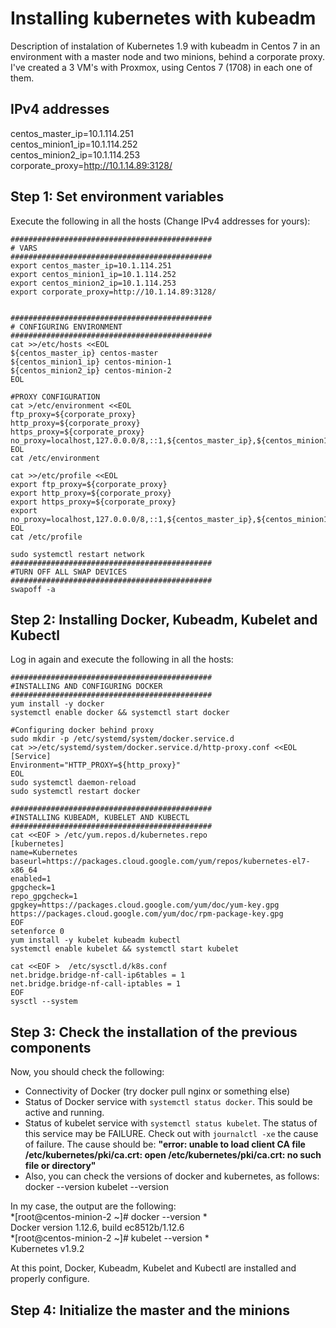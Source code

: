 # Installing kubernetes with kubeadm
Description of instalation of Kubernetes 1.9 with kubeadm in Centos 7 in an environment with a master node and two minions, behind a corporate proxy. I've created a 3 VM's with Proxmox, using Centos 7 (1708) in each one of them. 

## IPv4 addresses
centos_master_ip=10.1.114.251<br />
centos_minion1_ip=10.1.114.252<br />
centos_minion2_ip=10.1.114.253<br />
corporate_proxy=http://10.1.14.89:3128/<br />


## Step 1: Set environment variables 
Execute the following in all the hosts (Change IPv4 addresses for yours):

    #############################################
    # VARS
    #############################################
    export centos_master_ip=10.1.114.251
    export centos_minion1_ip=10.1.114.252
    export centos_minion2_ip=10.1.114.253
    export corporate_proxy=http://10.1.14.89:3128/
    
    
    #############################################
    # CONFIGURING ENVIRONMENT
    #############################################
    cat >>/etc/hosts <<EOL
    ${centos_master_ip} centos-master 
    ${centos_minion1_ip} centos-minion-1 
    ${centos_minion2_ip} centos-minion-2 
    EOL
    
    #PROXY CONFIGURATION
    cat >/etc/environment <<EOL
    ftp_proxy=${corporate_proxy}
    http_proxy=${corporate_proxy}
    https_proxy=${corporate_proxy}
    no_proxy=localhost,127.0.0.0/8,::1,${centos_master_ip},${centos_minion1_ip},${centos_minion2_ip}
    EOL
    cat /etc/environment
    
    cat >>/etc/profile <<EOL
    export ftp_proxy=${corporate_proxy}
    export http_proxy=${corporate_proxy}
    export https_proxy=${corporate_proxy}
    export no_proxy=localhost,127.0.0.0/8,::1,${centos_master_ip},${centos_minion1_ip},${centos_minion2_ip}
    EOL
    cat /etc/profile  
    
    sudo systemctl restart network
    #############################################
    #TURN OFF ALL SWAP DEVICES 
    #############################################
    swapoff -a
    
## Step 2: Installing Docker, Kubeadm, Kubelet and Kubectl
Log in again and execute the following in all the hosts:<br />

    #############################################
    #INSTALLING AND CONFIGURING DOCKER
    #############################################
    yum install -y docker
    systemctl enable docker && systemctl start docker
    
    #Configuring docker behind proxy
    sudo mkdir -p /etc/systemd/system/docker.service.d
    cat >>/etc/systemd/system/docker.service.d/http-proxy.conf <<EOL
    [Service]
    Environment="HTTP_PROXY=${http_proxy}"
    EOL
    sudo systemctl daemon-reload
    sudo systemctl restart docker
    
    #############################################
    #INSTALLING KUBEADM, KUBELET AND KUBECTL
    #############################################
    cat <<EOF > /etc/yum.repos.d/kubernetes.repo
    [kubernetes]
    name=Kubernetes
    baseurl=https://packages.cloud.google.com/yum/repos/kubernetes-el7-x86_64
    enabled=1
    gpgcheck=1
    repo_gpgcheck=1
    gpgkey=https://packages.cloud.google.com/yum/doc/yum-key.gpg https://packages.cloud.google.com/yum/doc/rpm-package-key.gpg
    EOF
    setenforce 0
    yum install -y kubelet kubeadm kubectl
    systemctl enable kubelet && systemctl start kubelet
    
    cat <<EOF >  /etc/sysctl.d/k8s.conf
    net.bridge.bridge-nf-call-ip6tables = 1
    net.bridge.bridge-nf-call-iptables = 1
    EOF
    sysctl --system

## Step 3: Check the installation of the previous components

Now, you should check the following: 
* Connectivity of Docker (try docker pull nginx or something else)
* Status of Docker service with ``systemctl status docker``. This sould be active and running.
* Status of kubelet service with ``systemctl status kubelet``. The status of this service may be FAILURE. Check out with ``journalctl -xe`` the cause of failure. The cause should be: **"error: unable to load client CA file /etc/kubernetes/pki/ca.crt: open /etc/kubernetes/pki/ca.crt: no such file or directory"**
* Also, you can check the versions of docker and kubernetes, as follows:
docker --version
kubelet --version

In my case, the output are the following: <br />
*[root@centos-minion-2 ~]# docker --version *<br />
Docker version 1.12.6, build ec8512b/1.12.6 <br />
*[root@centos-minion-2 ~]# kubelet --version *<br />
Kubernetes v1.9.2

At this point, Docker, Kubeadm, Kubelet and Kubectl are installed and properly configure.<br />

## Step 4: Initialize the master and the minions







